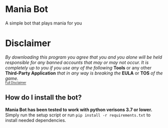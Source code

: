 # Mania Bot
A simple bot that plays mania for you

# Disclaimer 
*By downloading this program you agree that you and you alone will be held responsible for any banned accounts that may or may not occur. It is completely up to you if you use any of the following* **Tools** or any other **Third-Party Application** *that in any way is breaking the* **EULA** or **TOS** *of the game.*       
<a href="https://github.com/assassinsorrow/Mania-Bot/blob/master/DISCLAIMER.md"><sub><sup>Full Disclaimer</sup></sub></a>


## How do I install the bot?
**Mania Bot has been tested to work with python verisons 3.7 or lower.**    
Simply run the setup script or run `pip install -r requirements.txt` to install needed dependencies.
